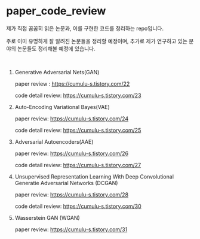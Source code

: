 # paper_code_review



제가 직접 꼼꼼히 읽은 논문과, 이를 구현한 코드를 정리하는 repo입니다.



주로 이미 유명하게 잘 알려진 논문들을 정리할 예정이며, 추가로 제가 연구하고 있는 분야의 논문들도 정리해볼 예정에 있습니다. <br/>

<br/>



1. Generative Adversarial Nets(GAN)

   paper review : https://cumulu-s.tistory.com/22

   code detail review: https://cumulu-s.tistory.com/23



2. Auto-Encoding Variational Bayes(VAE)

   paper review: https://cumulu-s.tistory.com/24

   code detail review: https://cumulu-s.tistory.com/25



3. Adversarial Autoencoders(AAE)

   paper review: https://cumulu-s.tistory.com/26
   
   code detail review: https://cumulu-s.tistory.com/27



4. Unsupervised Representation Learning With Deep Convolutional Generatie Adversarial Networks (DCGAN)

   paper review: https://cumulu-s.tistory.com/28
   
   code detail review: https://cumulu-s.tistory.com/30



5. Wasserstein GAN (WGAN)

   paper review: https://cumulu-s.tistory.com/31
